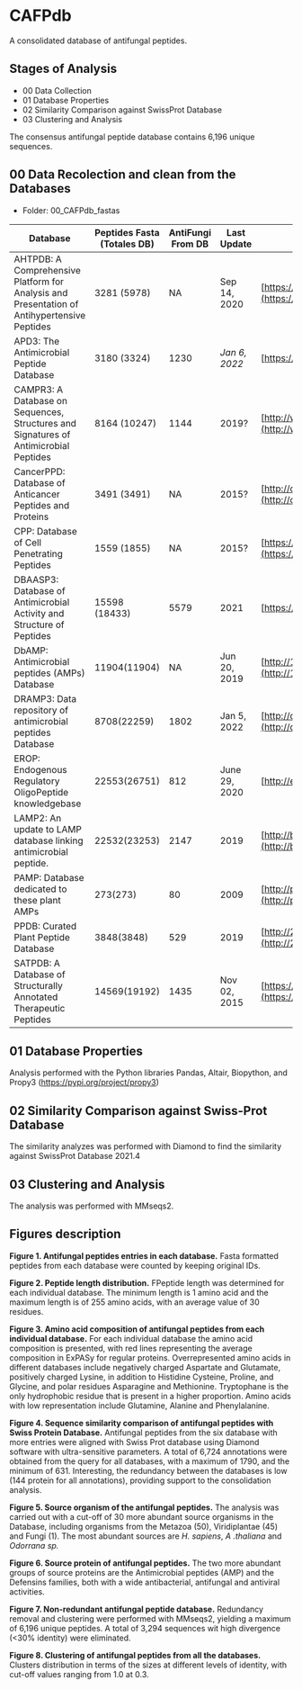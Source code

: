 # CAFPdb
A consolidated database of antifungal peptides.

## Stages of Analysis

* 00 Data Collection
* 01 Database Properties
* 02 Similarity Comparison against SwissProt Database
* 03 Clustering and Analysis 

The consensus antifungal peptide database contains 6,196 unique sequences.

## 00 Data Recolection and clean from the Databases

* Folder: 00_CAFPdb_fastas

| Database                                                                                    | Peptides Fasta (Totales DB) | AntiFungi From DB | Last Update   | Url                                                                                          | Reference                                                                                                                                                      |
| ------------------------------------------------------------------------------------------- | --------------------------- | ----------------- | ------------- | -------------------------------------------------------------------------------------------- | -------------------------------------------------------------------------------------------------------------------------------------------------------------- |
| AHTPDB: A Comprehensive Platform for Analysis and Presentation of Antihypertensive Peptides | 3281 (5978)                 | NA                | Sep 14, 2020  | [https://webs.iiitd.edu.in/raghava/ahtpdb](https://webs.iiitd.edu.in/raghava/ahtpdb)         | [https://doi.org/10.1093/nar/gku1141](https://doi.org/10.1093/nar/gku1141)                                                                                     |
| APD3: The Antimicrobial Peptide Database                                                    | 3180 (3324)                 | 1230              | *Jan 6, 2022* | [https://aps.unmc.edu](https://aps.unmc.edu/)                                                | [https://doi.org/10.1093/nar/gkv1278](https://doi.org/10.1093/nar/gkv1278.)                                                                                    |
| CAMPR3: A Database on Sequences, Structures and Signatures of Antimicrobial Peptides        | 8164 (10247)                | 1144              | 2019?         | [http://www.camp.bicnirrh.res.in](http://www.camp.bicnirrh.res.in)                           | [https://doi.org/10.1093/nar/gkv1051](https://doi.org/10.1093/nar/gkv1051.) [https://doi.org/10.1002/pro.3714](https://doi.org/10.1002/pro.3714)               |
| CancerPPD: Database of Anticancer Peptides and Proteins                                     | 3491 (3491)                 | NA                | 2015?         | [http://crdd.osdd.net/raghava/cancerppd](http://crdd.osdd.net/raghava/cancerppd/)            | [https://doi.org/10.1093/nar/gku892](https://doi.org/10.1093/nar/gku892.)                                                                                      |
| CPP: Database of Cell Penetrating Peptides                                                  | 1559 (1855)                 | NA                | 2015?         | [https://webs.iiitd.edu.in/raghava/cppsite](https://webs.iiitd.edu.in/raghava/cppsite)       | [https://doi.org/10.1093/nar/gkv1266](https://doi.org/10.1093/nar/gkv1266)                                                                                     |
| DBAASP3: Database of Antimicrobial Activity and Structure of Peptides                       | 15598 (18433)               | 5579              | 2021          | [https://dbaasp.org](https://dbaasp.org)                                                     | [https://doi.org/10.1111/1574-6968.12489](https://doi.org/10.1111/1574-6968.12489), [https://doi.org/10.1093/nar/gkaa991](https://doi.org/10.1093/nar/gkaa991) |
| DbAMP: Antimicrobial peptides (AMPs) Database                                               | 11904(11904)                | NA                | Jun 20, 2019  | [http://140.138.77.240/~dbamp](http://140.138.77.240/~dbamp)                                 | [https://doi.org/10.1093/nar/gky1030](https://doi.org/10.1093/nar/gky1030)                                                                                     |
| DRAMP3: Data repository of antimicrobial peptides Database                                  | 8708(22259)                 | 1802              | Jan 5, 2022   | [http://dramp.cpu-bioinfor.org](http://dramp.cpu-bioinfor.org)                               | [https://doi.org/10.1093/nar/gkab651](https://doi.org/10.1093/nar/gkab651)                                                                                     |
| EROP: Endogenous Regulatory OligoPeptide knowledgebase                                      | 22553(26751)                | 812               | June 29, 2020 | [http://erop.inbi.ras.ru](http://erop.inbi.ras.ru)                                           | [https://doi.org/10.1093/nar/gkj008](https://doi.org/10.1093/nar/gkj008)                                                                                       |
| LAMP2: An update to LAMP database linking antimicrobial peptide.                            | 22532(23253)                | 2147              | 2019          | [http://biotechlab.fudan.edu.cn/database/lamp](http://biotechlab.fudan.edu.cn/database/lamp) | [https://doi.org/10.1371/journal.pone.0066557](https://doi.org/10.1371/journal.pone.0066557)                                                                   |
| PAMP: Database dedicated to these plant AMPs                                                | 273(273)                    | 80                | 2009          | [http://phytamp.pfba-lab-tun.org](http://phytamp.pfba-lab-tun.org)                           | [https://doi.org/10.1093/nar/gkn655](https://doi.org/10.1093/nar/gkn655)                                                                                       |
| PPDB: Curated Plant Peptide Database                                                        | 3848(3848)                  | 529               | 2019          | [http://223.31.159.8/PlantPepDB](http://223.31.159.8/PlantPepDB)                             | [https://doi.org/10.1038/s41598-020-59165-2](https://doi.org/10.1038/s41598-020-59165-2)                                                                       |
| SATPDB: A Database of Structurally Annotated Therapeutic Peptides                           | 14569(19192)                | 1435              | Nov 02, 2015  | [https://webs.iiitd.edu.in/raghava/satpdb](https://webs.iiitd.edu.in/raghava/satpdb)         | [https://doi.org/10.1093/nar/gkv1114](https://doi.org/10.1093/nar/gkv1114)                                                                                     |

## 01 Database Properties

Analysis performed with the Python libraries Pandas, Altair, Biopython, and Propy3 (https://pypi.org/project/propy3)

## 02 Similarity Comparison against Swiss-Prot Database

The similarity analyzes was performed with Diamond to find the similarity against SwissProt Database 2021.4

## 03 Clustering and Analysis 

The analysis was performed with MMseqs2.

## Figures description

**Figure 1. Antifungal peptides entries in each database.** Fasta formatted peptides from each database were counted by keeping original IDs. 

**Figure 2. Peptide length distribution.** FPeptide length was determined for each individual database. The minimum length is 1 amino acid and the maximum length is of 255 amino acids, with an average value of 30 residues. 

**Figure 3. Amino acid composition of antifungal peptides from each individual database.** For each individual database the amino acid composition is presented, with red lines representing the average composition in ExPASy for regular proteins. Overrepresented amino acids in different databases include negatively charged Aspartate and Glutamate, positively charged Lysine, in addition to Histidine Cysteine, Proline, and Glycine, and polar residues Asparagine and Methionine. Tryptophane is the only hydrophobic residue that is present in a higher proportion. Amino acids with low representation include Glutamine, Alanine and Phenylalanine.

**Figure 4. Sequence similarity comparison of antifungal peptides with Swiss Protein Database.** Antifungal peptides from the six database with more entries were aligned with Swiss Prot database using Diamond software with ultra-sensitive parameters. A total of 6,724 annotations were obtained from the query for all databases, with a maximum of 1790, and the minimum of 631. Interesting, the redundancy between the databases is low (144 protein for all annotations), providing support to the consolidation analysis. 

**Figure 5. Source organism of the antifungal peptides.** The analysis was carried out with a cut-off of 30 more abundant source organisms in the Database, including organisms from the Metazoa (50), Viridiplantae (45) and Fungi (1). The most abundant sources are *H. sapiens*, *A .thaliana* and *Odorrana sp.* 

**Figure 6. Source protein of antifungal peptides.** The two more abundant groups of source proteins are the Antimicrobial peptides (AMP) and the Defensins families, both with a wide antibacterial, antifungal and antiviral activities. 

**Figure 7. Non-redundant antifungal peptide database.** Redundancy removal and clustering were performed with MMseqs2, yielding a maximum of 6,196 unique peptides.  A total of 3,294 sequences wit high divergence (<30% identity) were eliminated.

**Figure 8. Clustering of antifungal peptides from all the databases.** Clusters distribution in terms of the sizes at different levels of identity, with cut-off values ranging from 1.0 at 0.3.
